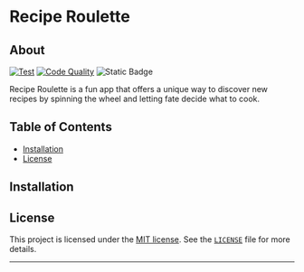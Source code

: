 # Recipe Roulette
## About

[![Test](https://github.com/zombityu/recipe_roulette/actions/workflows/test.yml/badge.svg)](https://github.com/zombityu/recipe_roulette/actions/workflows/test.yml)
[![Code Quality](https://github.com/zombityu/recipe_roulette/actions/workflows/code-quality.yml/badge.svg)](https://github.com/zombityu/recipe_roulette/actions/workflows/code-quality.yml)
![Static Badge](https://img.shields.io/badge/PHP_version%20-%208.1%20-%20blue)


Recipe Roulette is a fun app that offers a unique way to discover new recipes by spinning the wheel and letting fate decide what to cook.

## Table of Contents

- [Installation](#installation)
- [License](#license)

## Installation

## License

This project is licensed under the [MIT license](https://opensource.org/licenses/MIT). See the [`LICENSE`]() file for more details.

---
